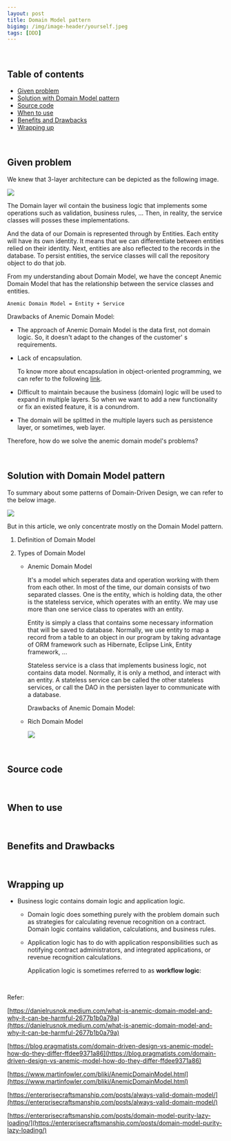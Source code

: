 ```yaml
---
layout: post
title: Domain Model pattern
bigimg: /img/image-header/yourself.jpeg
tags: [DDD]
---
```





<br>

## Table of contents
- [Given problem](#given-problem)
- [Solution with Domain Model pattern](#solution-with-domain-model-pattern)
- [Source code](#source-code)
- [When to use](#when-to-use)
- [Benefits and Drawbacks](#benefits-and-drawbacks)
- [Wrapping up](#wrapping-up)

<br>

## Given problem

We knew that 3-layer architecture can be depicted as the following image.

![](../img/Architecture-pattern/layered-architecture/common-layers.png)

The Domain layer wil contain the business logic that implements some operations such as validation, business rules, ... Then, in reality, the service classes will posses these implementations.

And the data of our Domain is represented through by Entities. Each entity will have its own identity. It means that we can differentiate between entities relied on their identity. Next, entities are also reflected to the records in the database. To persist entities, the service classes will call the repository object to do that job.

From my understanding about Domain Model, we have the concept Anemic Domain Model that has the relationship between the service classes and entities.

```
Anemic Domain Model = Entity + Service
```

Drawbacks of Anemic Domain Model:
- The approach of Anemic Domain Model is the data first, not domain logic. So, it doesn't adapt to the changes of the customer' s requirements.

- Lack of encapsulation.

    To know more about encapsulation in object-oriented programming, we can refer to the following [link](https://ducmanhphan.github.io/2019-12-19-encapsulation-in-object-oriented-programming/).

- Difficult to maintain because the business (domain) logic will be used to expand in multiple layers. So when we want to add a new functionality or fix an existed feature, it is a conundrom.

- The domain will be splitted in the multiple layers such as persistence layer, or sometimes, web layer. 

Therefore, how do we solve the anemic domain model's problems? 

<br>

## Solution with Domain Model pattern

To summary about some patterns of Domain-Driven Design, we can refer to the below image.

![](../img/Architecture-pattern/Domain-driven-design/Background-DDD.png)

But in this article, we only concentrate mostly on the Domain Model pattern.
1. Definition of Domain Model



2. Types of Domain Model

    - Anemic Domain Model



        It's a model which seperates data and operation working with them from each other. In most of the time, our domain consists of two separated classes. One is the entity, which is holding data, the other is the stateless service, which operates with an entity. We may use more than one service class to operates with an entity.

        Entity is simply a class that contains some necessary information that will be saved to database. Normally, we use entity to map a record from a table to an object in our program by taking advantage of ORM framework such as Hibernate, Eclipse Link, Entity framework, ...

        Stateless service is a class that implements business logic, not contains data model. Normally, it is only a method, and interact with an entity. A stateless service can be called the other stateless services, or call the DAO in the persisten layer to communicate with a database.

        Drawbacks of Anemic Domain Model:
    - Rich Domain Model



        ![](../img/Architecture-pattern/Domain-driven-design/domain-model/anemic_model.jpg)

<br>

## Source code





<br>

## When to use





<br>

## Benefits and Drawbacks





<br>

## Wrapping up

- Business logic contains domain logic and application logic.

    - Domain logic does something purely with the problem domain such as strategies for calculating revenue recognition on a contract. Domain logic contains validation, calculations, and business rules.

    - Application logic has to do with application responsibilities such as notifying contract administrators, and integrated applications, or revenue recognition calculations.

        Application logic is sometimes referred to as **workflow logic**:

<br>

Refer:

[https://danielrusnok.medium.com/what-is-anemic-domain-model-and-why-it-can-be-harmful-2677b1b0a79a](https://danielrusnok.medium.com/what-is-anemic-domain-model-and-why-it-can-be-harmful-2677b1b0a79a)

[https://blog.pragmatists.com/domain-driven-design-vs-anemic-model-how-do-they-differ-ffdee9371a86](https://blog.pragmatists.com/domain-driven-design-vs-anemic-model-how-do-they-differ-ffdee9371a86)

[https://www.martinfowler.com/bliki/AnemicDomainModel.html](https://www.martinfowler.com/bliki/AnemicDomainModel.html)

[https://enterprisecraftsmanship.com/posts/always-valid-domain-model/](https://enterprisecraftsmanship.com/posts/always-valid-domain-model/)

[https://enterprisecraftsmanship.com/posts/domain-model-purity-lazy-loading/](https://enterprisecraftsmanship.com/posts/domain-model-purity-lazy-loading/)

[]()

[]()

[]()